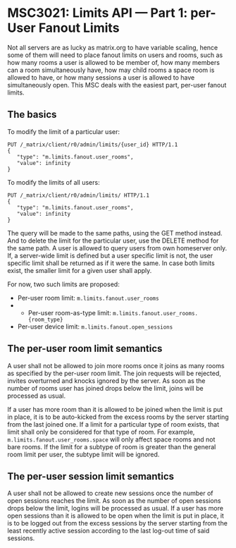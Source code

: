 # MSC3021: Limits API — Part 1: per-User Fanout Limits

Not all servers are as lucky as matrix.org to have variable scaling,
hence some of them will need to place fanout limits on users and rooms,
such as how many rooms a user is allowed to be member of, how many members can
a room simultaneously have, how may child rooms a space room is allowed
to have, or how many sessions a user is allowed to have simultaneously open.
This MSC deals with the easiest part, per-user fanout limits.

## The basics

To modify the limit of a particular user:
```
PUT /_matrix/client/r0/admin/limits/{user_id} HTTP/1.1
{
   "type": "m.limits.fanout.user_rooms",
   "value": infinity
}
```

To modify the limits of all users:
```
PUT /_matrix/client/r0/admin/limits/ HTTP/1.1
{
   "type": "m.limits.fanout.user_rooms",
   "value": infinity
}
```

The query will be made to the same paths, using the GET method instead.
And to delete the limit for the particular user, use the DELETE method
for the same path. A user is allowed to query users from own homeserver only.
If, a server-wide limit is defined but a user specific limit is not,
the user specific limit shall be returned as if it were the same. In case
both limits exist, the smaller limit for a given user shall apply.

For now, two such limits are proposed:

* Per-user room limit: `m.limits.fanout.user_rooms`
* * Per-user room-as-type limit: `m.limits.fanout.user_rooms.{room_type}`
* Per-user device limit: `m.limits.fanout.open_sessions`

## The per-user room limit semantics

A user shall not be allowed to join more rooms once it joins as many rooms as 
specified by the per-user room limit. The join requests will be rejected,
invites overturned and knocks ignored by the server. As soon as the number of
rooms user has joined drops below the limit, joins will be processed as usual.

If a user has more room than it is allowed to be joined when the limit is put
in place, it is to be auto-kicked from the excess rooms by the server
starting from the last joined one. If a limit for a particular type of room
exists, that limit shall only be considered for that type of room. For example,
`m.limits.fanout.user_rooms.space` will only affect space rooms and not bare
rooms. If the limit for a subtype of room is greater than the general room limit
per user, the subtype limit will be ignored.

## The per-user session limit semantics

A user shall not be allowed to create new sessions once the number of open
sessions reaches the limit. As soon as the number of open sessions drops below
the limit, logins will be processed as usual. If a user has more open sessions
than it is allowed to be open when the limit is put in place, it is to be
logged out from the excess sessions by the server starting from the least
recently active session according to the last log-out time of said sessions.
